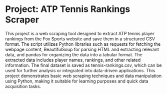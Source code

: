 #  Project: ATP Tennis Rankings Scraper

This project is a web scraping tool designed to extract ATP tennis player rankings from the Fox Sports website and save them in a structured CSV format. The script utilizes Python libraries such as requests for fetching the webpage content, BeautifulSoup for parsing HTML and extracting relevant data, and pandas for organizing the data into a tabular format. The extracted data includes player names, rankings, and other related information. The final dataset is saved as tennis-rankings.csv, which can be used for further analysis or integrated into data-driven applications. This project demonstrates basic web scraping techniques and data manipulation using Python, making it suitable for learning purposes and quick data acquisition tasks.

